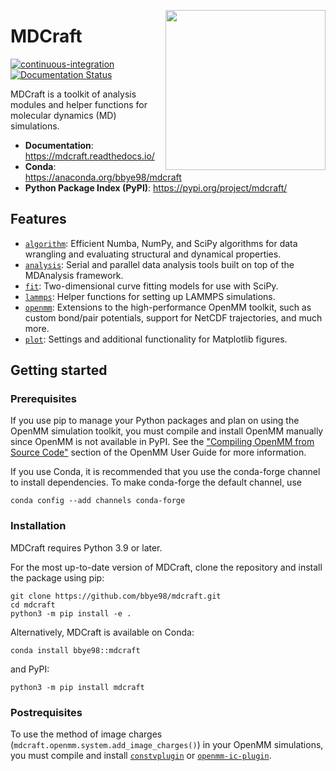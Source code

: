 <img src="https://raw.githubusercontent.com/bbye98/mdcraft/main/assets/logo.png"
 align="right" width="256"/>

# MDCraft

[![continuous-integration](
https://github.com/bbye98/mdcraft/actions/workflows/ci.yml/badge.svg)](
https://github.com/bbye98/mdcraft/actions/workflows/ci.yml)
[![Documentation Status](https://readthedocs.org/projects/mdcraft/badge/?version=latest)](
https://mdcraft.readthedocs.io/en/latest/?badge=latest)

MDCraft is a toolkit of analysis modules and helper functions for
molecular dynamics (MD) simulations.

* **Documentation**: https://mdcraft.readthedocs.io/
* **Conda**: https://anaconda.org/bbye98/mdcraft
* **Python Package Index (PyPI)**: https://pypi.org/project/mdcraft/

## Features

* [`algorithm`](https://github.com/bbye98/mdcraft/tree/main/src/mdcraft/algorithm):
Efficient Numba, NumPy, and SciPy algorithms for data wrangling and 
evaluating structural and dynamical properties.
* [`analysis`](https://github.com/bbye98/mdcraft/tree/main/src/mdcraft/analysis):
Serial and parallel data analysis tools built on top of the MDAnalysis
framework.
* [`fit`](https://github.com/bbye98/mdcraft/tree/main/src/mdcraft/fit):
Two-dimensional curve fitting models for use with SciPy.
* [`lammps`](https://github.com/bbye98/mdcraft/tree/main/src/mdcraft/lammps):
Helper functions for setting up LAMMPS simulations.
* [`openmm`](https://github.com/bbye98/mdcraft/tree/main/src/mdcraft/openmm):
Extensions to the high-performance OpenMM toolkit, such as custom
bond/pair potentials, support for NetCDF trajectories, and much more.
* [`plot`](https://github.com/bbye98/mdcraft/tree/main/src/mdcraft/plot):
Settings and additional functionality for Matplotlib figures.

## Getting started

### Prerequisites

If you use pip to manage your Python packages and plan on using the
OpenMM simulation toolkit, you must compile and install OpenMM manually
since OpenMM is not available in PyPI. See the
["Compiling OpenMM from Source Code"](
http://docs.openmm.org/latest/userguide/library/02_compiling.html)
section of the OpenMM User Guide for more information.

If you use Conda, it is recommended that you use the conda-forge
channel to install dependencies. To make conda-forge the default
channel, use

    conda config --add channels conda-forge

### Installation

MDCraft requires Python 3.9 or later.

For the most up-to-date version of MDCraft, clone the repository and
install the package using pip:

    git clone https://github.com/bbye98/mdcraft.git
    cd mdcraft
    python3 -m pip install -e .

Alternatively, MDCraft is available on Conda:

    conda install bbye98::mdcraft

and PyPI:

    python3 -m pip install mdcraft

### Postrequisites

To use the method of image charges
(`mdcraft.openmm.system.add_image_charges()`) in your OpenMM
simulations, you must compile and install [`constvplugin`](
https://github.com/scychon/openmm_constV) or [`openmm-ic-plugin`](
https://github.com/bbye98/mdcraft/tree/main/lib/openmm-ic-plugin).